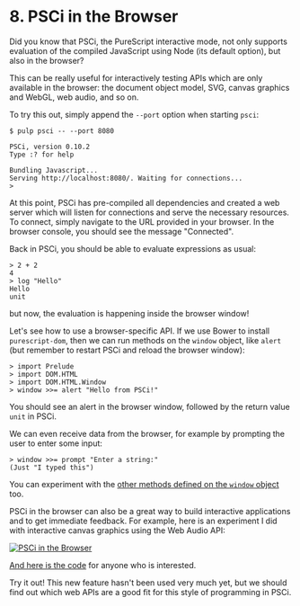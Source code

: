 # 8. PSCi in the Browser

Did you know that PSCi, the PureScript interactive mode, not only supports evaluation of the compiled JavaScript using Node (its default option), but also in the browser?

This can be really useful for interactively testing APIs which are only available in the browser: the document object model, SVG, canvas graphics and WebGL, web audio, and so on.

To try this out, simply append the `--port` option when starting `psci`:

```text
$ pulp psci -- --port 8080

PSCi, version 0.10.2
Type :? for help

Bundling Javascript...
Serving http://localhost:8080/. Waiting for connections...
>
```

At this point, PSCi has pre-compiled all dependencies and created a web server which will listen for connections and serve the necessary resources. To connect, simply navigate to the URL provided in your browser. In the browser console, you should see the message "Connected".

Back in PSCi, you should be able to evaluate expressions as usual:

```text
> 2 + 2
4
> log "Hello"
Hello
unit
```

but now, the evaluation is happening inside the browser window!

Let's see how to use a browser-specific API. If we use Bower to install `purescript-dom`, then we can run methods on the `window` object, like `alert` (but remember to restart PSCi and reload the browser window):

```text
> import Prelude
> import DOM.HTML
> import DOM.HTML.Window
> window >>= alert "Hello from PSCi!"
```

You should see an alert in the browser window, followed by the return value `unit` in PSCi.

We can even receive data from the browser, for example by prompting the user to enter some input:

```text
> window >>= prompt "Enter a string:"
(Just "I typed this")
```

You can experiment with the [other methods defined on the `window` object](https://pursuit.purescript.org/packages/purescript-dom/3.3.1/docs/DOM.HTML.Window#v:alert) too.

PSCi in the browser can also be a great way to build interactive applications and to get immediate feedback. For example, here is an experiment I did with interactive canvas graphics using the Web Audio API:

[![PSCi in the Browser](https://img.youtube.com/vi/SzoI1nD6cQE/0.jpg)](https://www.youtube.com/watch?v=SzoI1nD6cQE)

[And here is the code](https://github.com/paf31/psci-experiment) for anyone who is interested.

Try it out! This new feature hasn't been used very much yet, but we should find out which web APIs are a good fit for this style of programming in PSCi.
